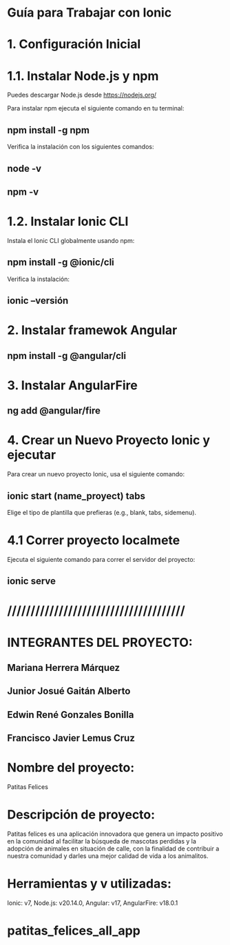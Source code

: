 # Guía para Trabajar con Ionic
# 1. Configuración Inicial
# 1.1. Instalar Node.js y npm
Puedes descargar Node.js desde https://nodejs.org/

Para instalar npm ejecuta el siguiente comando en tu terminal: 
## npm install -g npm
Verifica la instalación con los siguientes comandos:
## node -v
## npm -v

# 1.2. Instalar Ionic CLI
Instala el Ionic CLI globalmente usando npm:
## npm install -g @ionic/cli

Verifica la instalación:
## ionic –versión

# 2. Instalar framewok Angular 
## npm install -g @angular/cli

# 3. Instalar AngularFire
## ng add @angular/fire

# 4. Crear un Nuevo Proyecto Ionic y ejecutar
Para crear un nuevo proyecto Ionic, usa el siguiente comando:
## ionic start (name_proyect) tabs
Elige el tipo de plantilla que prefieras (e.g., blank, tabs, sidemenu).

# 4.1 Correr proyecto localmete
Ejecuta el siguiente comando para correr el servidor del proyecto:
## ionic serve


# //////////////////////////////////////


# INTEGRANTES DEL PROYECTO:
## Mariana Herrera Márquez 
## Junior Josué Gaitán Alberto
## Edwin René Gonzales Bonilla
## Francisco Javier Lemus Cruz

# Nombre del proyecto:
Patitas Felices

# Descripción de proyecto:
Patitas felices es una aplicación innovadora que genera un impacto positivo en la comunidad al facilitar la búsqueda de mascotas perdidas y la adopción de animales en situación de calle, con la finalidad de contribuir a nuestra comunidad y darles una mejor calidad de vida a los animalitos. 

# Herramientas y v utilizadas:
Ionic: v7,
Node.js: v20.14.0,
Angular: v17,
AngularFire: v18.0.1

# patitas_felices_all_app